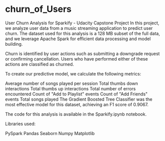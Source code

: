 # churn_of_Users

User Churn Analysis for Sparkify - Udacity Capstone Project
In this project, we analyze user data from a music streaming application to predict user churn. The dataset used for this analysis is a 128 MB subset of the full data, and we leverage Apache Spark for efficient data processing and model building.

Churn is identified by user actions such as submitting a downgrade request or confirming cancellation. Users who have performed either of these actions are classified as churned.

To create our predictive model, we calculate the following metrics:

Average number of songs played per session
Total thumbs down interactions
Total thumbs up interactions
Total number of errors encountered
Count of "Add to Playlist" events
Count of "Add Friends" events
Total songs played
The Gradient Boosted Tree Classifier was the most effective model for this dataset, achieving an F1 score of 0.9067.

The code for this analysis is available in the Sparkify.ipynb notebook.

Libraries used:

PySpark
Pandas
Seaborn
Numpy
Matplotlib
